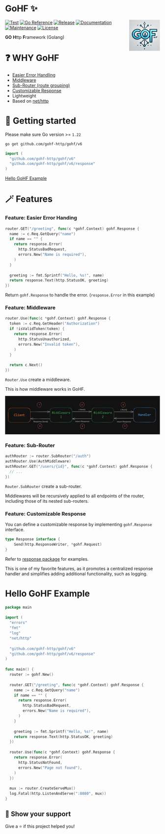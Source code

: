 # GoHF ✨

<img align="right" width="100px" src="https://raw.githubusercontent.com/gohf-http/assets/refs/heads/main/logo.png">

[![Test](https://github.com/gohf-http/gohf/actions/workflows/test.yml/badge.svg)](https://github.com/gohf-http/gohf/actions/workflows/test.yml)
[![Go
Reference](https://pkg.go.dev/badge/github.com/gohf-http/gohf/v6.svg)](https://pkg.go.dev/github.com/gohf-http/gohf/v6)
[![Release](https://img.shields.io/github/release/gohf-http/gohf.svg?style=flat-square)](https://github.com/gohf-http/gohf/releases)
[![Documentation](https://img.shields.io/badge/documentation-yes-brightgreen.svg)](https://github.com/gohf-http/gohf#readme)
[![Maintenance](https://img.shields.io/badge/Maintained-yes-green.svg)](https://github.com/gohf-http/gohf/graphs/commit-activity)
[![License](https://img.shields.io/github/license/gohf-http/gohf)](https://github.com/gohf-http/gohf/blob/main/LICENSE)

**GO** **H**ttp **F**ramework (Golang)

# ❓ WHY GoHF

- [Easier Error Handling](#feature-easier-error-handing)
- [Middleware](#feature-middleware)
- [Sub-Router (route grouping)](#feature-sub-router)
- [Customizable Response](#feature-customizable-response)
- Lightweight
- Based on [net/http](https://pkg.go.dev/net/http)

# 📍 Getting started

Please make sure Go version >= `1.22`

```sh
go get github.com/gohf-http/gohf/v6
```

```go
import (
  "github.com/gohf-http/gohf/v6"
  "github.com/gohf-http/gohf/v6/response"
)
```

[Hello GoHF Example](#hello-gohf-example)

# 🪄 Features

### Feature: Easier Error Handing

```go
router.GET("/greeting", func(c *gohf.Context) gohf.Response {
  name := c.Req.GetQuery("name")
  if name == "" {
    return response.Error(
      http.StatusBadRequest,
      errors.New("Name is required"),
    )
  }

  greeting := fmt.Sprintf("Hello, %s!", name)
  return response.Text(http.StatusOK, greeting)
})
```

Return `gohf.Response` to handle the error. (`response.Error` in this example)

### Feature: Middleware

```go
router.Use(func(c *gohf.Context) gohf.Response {
  token := c.Req.GetHeader("Authorization")
  if !isValidToken(token) {
    return response.Error(
      http.StatusUnauthorized,
      errors.New("Invalid token"),
    )
  }

  return c.Next()
})
```

`Router.Use` create a middleware.

This is how middleware works in GoHF.

![middleware](https://raw.githubusercontent.com/gohf-http/assets/refs/heads/main/middleware.png)

### Feature: Sub-Router

```go
authRouter := router.SubRouter("/auth")
authRouter.Use(AuthMiddleware)
authRouter.GET("/users/{id}", func(c *gohf.Context) gohf.Response {
  // ...
})
```

`Router.SubRouter` create a sub-router.

Middlewares will be recursively applied to all endpoints of the router, including those of its nested sub-routers.

### Feature: Customizable Response

You can define a customizable response by implementing `gohf.Response` interface.

```go
type Response interface {
	Send(http.ResponseWriter, *gohf.Request)
}
```

Refer to [response package](https://github.com/gohf-http/gohf/tree/main/response) for examples.

This is one of my favorite features, as it promotes a centralized response handler and simplifies adding additional functionality, such as logging.

# Hello GoHF Example

```go
package main

import (
  "errors"
  "fmt"
  "log"
  "net/http"

  "github.com/gohf-http/gohf/v6"
  "github.com/gohf-http/gohf/v6/response"
)

func main() {
  router := gohf.New()

  router.GET("/greeting", func(c *gohf.Context) gohf.Response {
    name := c.Req.GetQuery("name")
    if name == "" {
      return response.Error(
        http.StatusBadRequest,
        errors.New("Name is required"),
      )
    }

    greeting := fmt.Sprintf("Hello, %s!", name)
    return response.Text(http.StatusOK, greeting)
  })

  router.Use(func(c *gohf.Context) gohf.Response {
    return response.Error(
      http.StatusNotFound,
      errors.New("Page not found"),
    )
  })

  mux := router.CreateServeMux()
  log.Fatal(http.ListenAndServe(":8080", mux))
}
```

## 🌟 Show your support

Give a ⭐️ if this project helped you!
